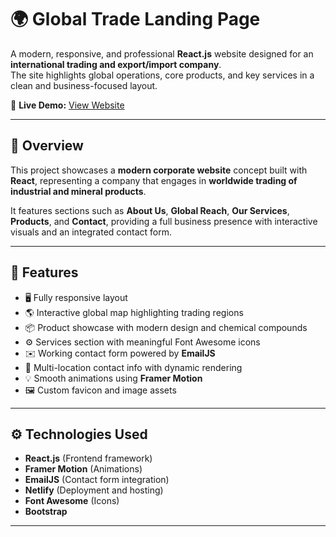 # 🌍 Global Trade Landing Page

A modern, responsive, and professional **React.js** website designed for an **international trading and export/import company**.  
The site highlights global operations, core products, and key services in a clean and business-focused layout.

🔗 **Live Demo:** [View Website](https://algeneral-trade.netlify.app/)

---

## 🚀 Overview

This project showcases a **modern corporate website** concept built with **React**, representing a company that engages in **worldwide trading of industrial and mineral products**.

It features sections such as **About Us**, **Global Reach**, **Our Services**, **Products**, and **Contact**, providing a full business presence with interactive visuals and an integrated contact form.

---

## 🧩 Features

- 🖥️ Fully responsive layout
- 🌎 Interactive global map highlighting trading regions
- 📦 Product showcase with modern design and chemical compounds
- ⚙️ Services section with meaningful Font Awesome icons
- ✉️ Working contact form powered by **EmailJS**
- 📍 Multi-location contact info with dynamic rendering
- 💡 Smooth animations using **Framer Motion**
- 🖼️ Custom favicon and image assets

---

## ⚙️ Technologies Used

- **React.js** (Frontend framework)
- **Framer Motion** (Animations)
- **EmailJS** (Contact form integration)
- **Netlify** (Deployment and hosting)
- **Font Awesome** (Icons)
- **Bootstrap**

---
